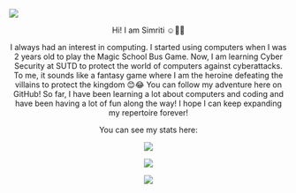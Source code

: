 <p align="centre">
  <img src="https://github.com/sims1710/sims1710/assets/87659722/bcd87eab-b52f-493e-b8d2-a36e518768ea" />
</p>

<p align="center"> 
  Hi! I am Simriti ☺️🌼✨ 
</p>

<p align="center">
  I always had an interest in computing. I started using computers when I was 2 years old to play the Magic School Bus Game. Now, I am learning Cyber Security at SUTD to protect the world of computers against cyberattacks. To me, it sounds like a fantasy game where I am the heroine defeating the villains to protect the kingdom 😊😂 You can follow my adventure here on GitHub! So far, I have been learning a lot about computers and coding and have been having a lot of fun along the way! I hope I can keep expanding my repertoire forever!
</p>

<p align="center">
  You can see my stats here:
</p>

<p align="center">
  <a href="https://github.com/sims1710/convoychat">
    <img align="center" src="https://github-readme-stats.vercel.app/api/top-langs?username=sims1710&layout=compact&langs_count=8&card_width=320"/>
  </a>
</p>

<p align="center">
  <a href="https://github.com/sims1710/github-readme-stats">
    <img align="center" src="https://github-readme-stats.vercel.app/api?username=sims1710"/>
  </a>
</p>

<p align="center">
    <a href="https://git.io/streak-stats"><img src="https://streak-stats.demolab.com?user=sims1710"/></a>
</p>
